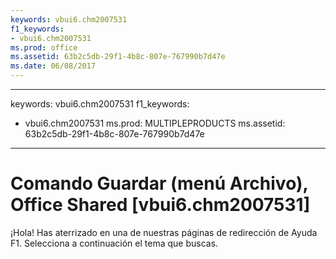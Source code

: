 ```yaml
---
keywords: vbui6.chm2007531
f1_keywords:
- vbui6.chm2007531
ms.prod: office
ms.assetid: 63b2c5db-29f1-4b8c-807e-767990b7d47e
ms.date: 06/08/2017
---
```


---
keywords: vbui6.chm2007531
f1_keywords:
- vbui6.chm2007531
ms.prod: MULTIPLEPRODUCTS
ms.assetid: 63b2c5db-29f1-4b8c-807e-767990b7d47e
---


# Comando Guardar <documento de host> (menú Archivo), Office Shared [vbui6.chm2007531]

¡Hola! Has aterrizado en una de nuestras páginas de redirección de Ayuda F1. Selecciona a continuación el tema que buscas.



